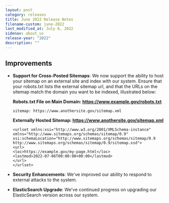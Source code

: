 ```yaml
---
layout: post
category: releases
title: June 2022 Release Notes
filename-custom: june-2022
last_modified_at: July 6, 2022
sidenav: about_us
release-year: "2022"
description: ""
---
```

## Improvements

* **Support for Cross-Posted Sitemaps**: We now support the ability to host your sitemap on an external site and index with our system. Ensure that your robots.txt lists the external sitemap url, and that the URLs on the sitemap match the domain you want to be indexed, illustrated below:

    **Robots.txt File on Main Domain: https://www.example.gov/robots.txt**
    ```
    sitemap: https://www.anothersite.gov/sitemap.xml
    ```

    **Externally Hosted Sitemap: https://www.anothersite.gov/sitemap.xml**
    ```
    <urlset xmlns:xsi="http://www.w3.org/2001/XMLSchema-instance" xmlns="http://www.sitemaps.org/schemas/sitemap/0.9" xsi:schemaLocation="http://www.sitemaps.org/schemas/sitemap/0.9 http://www.sitemaps.org/schemas/sitemap/0.9/sitemap.xsd">
    <url>
    <loc>https://example.gov/my-page.html</loc>
    <lastmod>2022-07-06T00:00:00+00:00</lastmod>
    </url>
    </urlset>
    ``` 
* **Security Enhancements**: We've improved our ability to respond to external attacks to the system.
* **ElasticSearch Upgrade**: We've continued progress on upgrading our ElasticSearch version across our system.